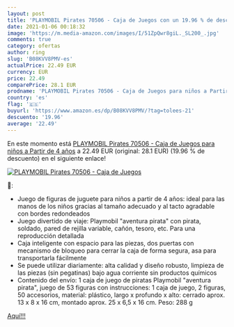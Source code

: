 ```yaml
---
layout: post
title: 'PLAYMOBIL Pirates 70506 - Caja de Juegos con un 19.96 % de descuento'
date: 2021-01-06 00:18:32
image: 'https://m.media-amazon.com/images/I/51ZpQwr8giL._SL200_.jpg'
comments: true
category: ofertas
author: ring
slug: 'B08KVV8PMV-es'
actualPrice: 22.49 EUR
currency: EUR
price: 22.49
comparePrice: 28.1 EUR
prodname: 'PLAYMOBIL Pirates 70506 - Caja de Juegos para niños a Partir de 4 años'
country: 'es'
flag: '🇪🇸'
buyurl: 'https://www.amazon.es/dp/B08KVV8PMV/?tag=tolees-21'
descuento: '19.96'
average: '22.49'
---
```


En este momento está [PLAYMOBIL Pirates 70506 - Caja de Juegos para niños a Partir de 4 años](https://www.amazon.es/dp/B08KVV8PMV/?tag=tolees-21) a 22.49 EUR (original: 28.1 EUR) (19.96 %  de descuento) en el siguiente enlace!

[![PLAYMOBIL Pirates 70506 - Caja de Juegos](https://m.media-amazon.com/images/I/51ZpQwr8giL._SL200_.jpg)](https://www.amazon.es/dp/B08KVV8PMV/?tag=tolees-21)

🔎:

- Juego de figuras de juguete para niños a partir de 4 años: ideal para las manos de los niños gracias al tamaño adecuado y al tacto agradable con bordes redondeados
- Juego divertido de viaje: Playmobil "aventura pirata" con pirata, soldado, pared de rejilla variable, cañón, tesoro, etc. Para una reproducción detallada
- Caja inteligente con espacio para las piezas, dos puertas con mecanismo de bloqueo para cerrar la caja de forma segura, asa para transportarla fácilmente
- Se puede utilizar diariamente: alta calidad y diseño robusto, limpieza de las piezas (sin pegatinas) bajo agua corriente sin productos químicos
- Contenido del envío: 1 caja de juego de piratas Playmobil "aventura pirata", juego de 53 figuras con instrucciones: 1 caja de juego, 2 figuras, 50 accesorios, material: plástico, largo x profundo x alto: cerrado aprox. 13 x 8 x 16 cm, montado aprox. 25 x 6,5 x 16 cm. Peso: 288 g

[Aquí!!!](https://www.amazon.es/dp/B08KVV8PMV/?tag=tolees-21)
